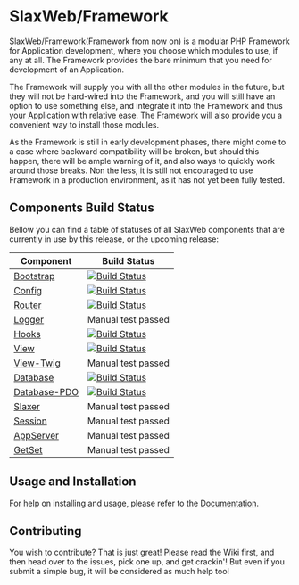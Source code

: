 # SlaxWeb/Framework

SlaxWeb/Framework(Framework from now on) is a modular PHP Framework for
Application development, where you choose which modules to use, if any at all.
The Framework provides the bare minimum that you need for development of an
Application.

The Framework will supply you with all the other modules in the future, but they
will not be hard-wired into the Framework, and you will still have an option to
use something else, and integrate it into the Framework and thus your
Application with relative ease. The Framework will also provide you a convenient
way to install those modules.

As the Framework is still in early development phases, there might come to a
case where backward compatibility will be broken, but should this happen, there
will be ample warning of it, and also ways to quickly work around those breaks.
Non the less, it is still not encouraged to use Framework in a production
environment, as it has not yet been fully tested.

## Components Build Status

Bellow you can find a table of statuses of all SlaxWeb components that are
currently in use by this release, or the upcoming release:

| Component | Build Status |
| --- | --- |
| [Bootstrap](https://github.com/SlaxWeb/Bootstrap) | [![Build Status](https://travis-ci.org/SlaxWeb/Bootstrap.svg?branch=develop)](https://travis-ci.org/SlaxWeb/Bootstrap) |
| [Config](https://github.com/SlaxWeb/Config) | [![Build Status](https://travis-ci.org/SlaxWeb/Config.svg?branch=develop)](https://travis-ci.org/SlaxWeb/Config) |
| [Router](https://github.com/SlaxWeb/Router) | [![Build Status](https://travis-ci.org/SlaxWeb/Router.svg?branch=develop)](https://travis-ci.org/SlaxWeb/Router) |
| [Logger](https://github.com/SlaxWeb/Logger) | Manual test passed |
| [Hooks](https://github.com/SlaxWeb/Hooks) | [![Build Status](https://travis-ci.org/SlaxWeb/Hooks.svg?branch=develop)](https://travis-ci.org/SlaxWeb/Hooks) |
| [View](https://github.com/SlaxWeb/View) | [![Build Status](https://travis-ci.org/SlaxWeb/View.svg?branch=develop)](https://travis-ci.org/SlaxWeb/View) |
| [View-Twig](https://github.com/SlaxWeb/View-Twig) | Manual test passed |
| [Database](https://github.com/SlaxWeb/Database) | [![Build Status](https://travis-ci.org/SlaxWeb/database.svg?branch=develop)](https://travis-ci.org/SlaxWeb/Database) |
| [Database-PDO](https://github.com/SlaxWeb/Database-PDO) | [![Build Status](https://travis-ci.org/SlaxWeb/database.svg?branch=develop)](https://travis-ci.org/SlaxWeb/Database-PDO) |
| [Slaxer](https://github.com/SlaxWeb/Slaxer) | Manual test passed |
| [Session](https://github.com/SlaxWeb/Session) | Manual test passed |
| [AppServer](https://github.com/SlaxWeb/AppServer) | Manual test passed |
| [GetSet](https://github.com/SlaxWeb/GetSet) | Manual test passed |

## Usage and Installation

For help on installing and usage, please refer to the
[Documentation](https://slaxweb.github.io/Framework-Docs/).

## Contributing

You wish to contribute? That is just great! Please read the Wiki first, and then
head over to the issues, pick one up, and get crackin'! But even if you submit a
simple bug, it will be considered as much help too!
